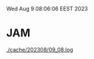 Wed Aug  9 08:06:06 EEST 2023
# JAM
<a href='./cache/202308/09_08.log'>./cache/202308/09_08.log</a>

